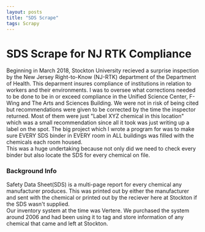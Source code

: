 ```yaml
---
layout: posts
title: "SDS Scrape"
tags: Scrapy
---
```


<h1>SDS Scrape for NJ RTK Compliance</h1> 

Beginning in March 2018, Stockton University recieved a surprise inspection by the New Jersey Right-to-Know (NJ-RTK) department
of the Department of Health. This deparment insures compliance of institutions in relation to workers and their environments.
I was to oversee what corrections needed to be done to be in or exceed compliance in the Unified Science Center, F-Wing and 
The Arts and Sciences Building. We were not in risk of being cited but recommendations were given to be corrected by the time 
the inspector returned. Most of them were just "Label XYZ chemical in this location" which was a small recommendation since all
it took was just writing up a label on the spot. The big project which I wrote a program for was to make sure EVERY SDS binder
in EVERY room in ALL buildings was filled with the chemicals each room housed.
<br>
This was a huge undertaking because not only did we need to check every binder but also locate the SDS for every chemical on
file.
<br>
<h3>Background Info</h3>
Safety Data Sheet(SDS) is a multi-page report for every chemical any manufacturer produces.
This was printed out by either the manufacturer and sent with the chemical or printed out by the reciever here at Stockton if 
the SDS wasn't supplied. 
<br>
Our inventory system at the time was Vertere. We purchased the system around 2006 and had been using it to tag and store information
of any chemical that came and left at Stockton. 

